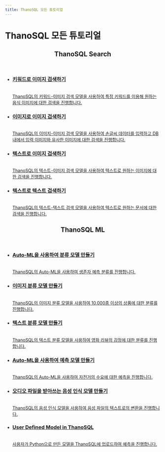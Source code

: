 ```yaml
---
title: ThanoSQL 모든 튜토리얼
---
```


# __ThanoSQL 모든 튜토리얼__ 

<div class="card">
    <header>
        <h2 id="card-h2"> ThanoSQL Search</h2>
    </header>
    <ul class="fullclick">
        <li>
            <a href="/tutorials/thanosql_search/search_image_by_keyword/">
                <h3>
                    키워드로 이미지 검색하기
                </h3>
                <p>
                    <br>ThanoSQL의 키워드-이미지 검색 모델을 사용하여 특정 키워드를 이용해 원하는 음식 이미지에 대한 검색을 진행합니다.</br>
                </p>
            </a>
        </li>
        <li>
            <a href="/tutorials/thanosql_search/search_image_by_image/">
                <h3>
                    이미지로 이미지 검색하기
                </h3>
                <p>
                    <br>ThanoSQL의 이미지-이미지 검색 모델을 사용하여 손글씨 데이터를 입력하고 DB 내에서 입력 이미지와 유사한 이미지에 대한 검색을 진행합니다.</br>
                </p>
            </a>
        </li>
        <li>
            <a href="/tutorials/thanosql_search/search_image_by_text/">
                <h3>
                    텍스트로 이미지 검색하기 
                </h3>
                <p>
                    <br>ThanoSQL의 텍스트-이미지 검색 모델을 사용하여 텍스트로 원하는 이미지에 대한 검색을 진행합니다.</br>
                </p>
            </a>
        </li>
        <li>
            <a href="/tutorials/thanosql_search/search_text_by_text/">
                <h3>
                    텍스트로 텍스트 검색하기
                </h3>
                <p>
                    <br>ThanoSQL의 텍스트-텍스트 검색 모델을 사용하여 텍스트로 원하는 문서에 대한 검색을 진행합니다.</br>
                </p>
            </a>
        </li>
    </ul>
    <header>
        <h2 id="card-h2"> ThanoSQL ML</h2>
    </header>
    <ul class="fullclick">
        <li>
            <a href="/tutorials/thanosql_ml/classification/automl_classification/">
                <h3>
                    Auto-ML을 사용하여 분류 모델 만들기
                </h3>
                <p>
                    <br>ThanoSQL의 Auto-ML을 사용하여 생존자 예측 분류를 진행합니다.</br>
                </p>
            </a>
        </li>
        <li>
            <a href="/tutorials/thanosql_ml/classification/image_classification/">
                <h3>
                    이미지 분류 모델 만들기
                </h3>
                <p>
                    <br>
                         ThanoSQL의 이미지 분류 모델을 사용하여 10,000종 이상의 상품에 대한 분류를 진행합니다.
                    </br>  
                </p>
            </a>
        </li>
        <li>
            <a href="/tutorials/thanosql_ml/classification/text_classification/">
                <h3>
                    텍스트 분류 모델 만들기
                </h3>
                <p>
                    <br>
                        ThanoSQL의 텍스트 분류 모델을 사용하여 영화 리뷰의 감정에 대한 분류를 진행합니다.
                    </br>
                </p>
            </a>
        </li>
        <li>
            <a href="/tutorials/thanosql_ml/regression/automl_regression/">
                <h3>
                    Auto-ML을 사용하여 예측 모델 만들기
                </h3>
                <p>
                    <br>
                        ThanoSQL의 Auto-ML을 사용하여 자전거의 수요에 대한 예측을 진행합니다.
                    </br>
                </p>
            </a>
        </li>
        <li>
            <a href="/tutorials/thanosql_ml/audio_recognition/speech_recognition/">
                <h3>
                    오디오 파일을 받아쓰는 음성 인식 모델 만들기
                </h3>
                <p>
                    <br>
                        ThanoSQL의 음성 인식 모델을 사용하여 음성 파일의 텍스트로의 변환을 진행합니다.
                    </br>
                </p>
            </a>
        </li>
        <li>
            <a href="/tutorials/thanosql_ml/udm_tutorial/">
                <h3>
                    User Defined Model in ThanoSQL
                </h3>
                <p>
                    <br>
                        사용자가 Python으로 만든 모델을 ThanoSQL에 업로드하여 예측을 진행합니다.
                    </br>
                </p>
            </a>
        </li>
    </ul>
</div>

